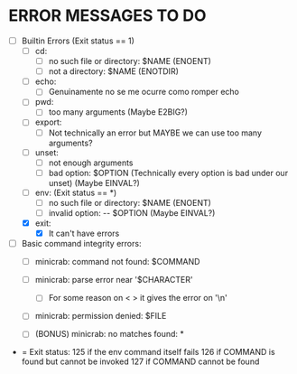 <h1>ERROR MESSAGES TO DO</h1>

- [ ] Builtin Errors (Exit status == 1)
	- [ ] cd:
		- [ ] no such file or directory: $NAME (ENOENT)
		- [ ] not a directory: $NAME (ENOTDIR)
	- [ ] echo:
		- [ ] Genuinamente no se me ocurre como romper echo
	- [ ] pwd:
		- [ ] too many arguments (Maybe E2BIG?)
	- [ ] export:
		- [ ] Not technically an error but MAYBE we can use too many arguments?
	- [ ] unset:
		- [ ] not enough arguments
		- [ ] bad option: $OPTION (Technically every option is bad under our unset) (Maybe EINVAL?)
	- [ ] env: (Exit status == *)
		- [ ] no such file or directory: $NAME (ENOENT)
		- [ ] invalid option: -- $OPTION (Maybe EINVAL?)
	- [x] exit:
		- [x] It can't have errors
- [ ] Basic command integrity errors:
	- [ ] minicrab: command not found: $COMMAND
	- [ ] minicrab: parse error near '$CHARACTER'
		- [ ] For some reason on < > it gives the error on '\n'
	- [ ] minicrab: permission denied: $FILE
	- [ ] (BONUS) minicrab: no matches found: *


* = 
Exit status:
  125  if the env command itself fails
  126  if COMMAND is found but cannot be invoked
  127  if COMMAND cannot be found
